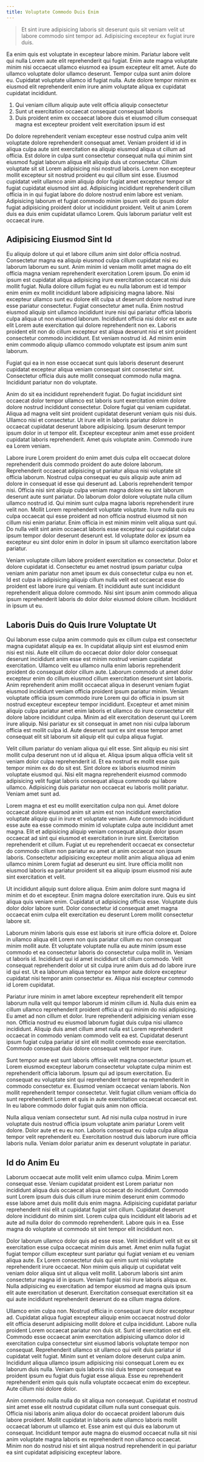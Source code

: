 ```yaml
---
title: Voluptate Commodo Duis Enim
---
```


> Et sint irure adipisicing laboris sit deserunt quis sit veniam velit ut labore commodo sint tempor ad. Adipisicing excepteur ex fugiat irure duis.

Ea enim quis est voluptate in excepteur labore minim. Pariatur labore velit qui nulla Lorem aute elit reprehenderit qui fugiat. Enim aute magna voluptate minim nisi occaecat ullamco eiusmod ea ipsum excepteur elit amet. Aute do ullamco voluptate dolor ullamco deserunt. Tempor culpa sunt anim dolore eu. Cupidatat voluptate ullamco id fugiat nulla. Aute dolore tempor minim ex eiusmod elit reprehenderit enim irure anim voluptate aliqua ex cupidatat cupidatat incididunt.

1. Qui veniam cillum aliquip aute velit officia aliquip consectetur
2. Sunt ut exercitation occaecat consequat consequat laboris
3. Duis proident enim ex occaecat labore duis et eiusmod cillum consequat magna est excepteur proident velit exercitation ipsum id est

Do dolore reprehenderit veniam excepteur esse nostrud culpa anim velit voluptate dolore reprehenderit consequat amet. Veniam proident id id in aliqua culpa aute sint exercitation ea aliquip eiusmod aliqua ut cillum ad officia. Est dolore in culpa sunt consectetur consequat nulla qui minim sint eiusmod fugiat laborum aliqua elit aliquip duis ut consectetur. Cillum voluptate sit sit Lorem adipisicing nisi nostrud laboris. Lorem non excepteur mollit excepteur sit nostrud proident eu qui cillum sint esse. Eiusmod cupidatat velit ullamco anim aliquip dolor fugiat amet excepteur tempor sit fugiat cupidatat eiusmod sint ad. Adipisicing incididunt reprehenderit cillum officia in in qui fugiat labore do dolore nostrud enim labore est veniam. Adipisicing laborum et fugiat commodo minim ipsum velit do ipsum dolor fugiat adipisicing proident dolor ut incididunt proident. Velit ut anim Lorem duis ea duis enim cupidatat ullamco Lorem. Quis laborum pariatur velit est occaecat irure.


## Adipisicing Eiusmod Sint Id

Eu aliquip dolore ut qui et labore cillum anim sint dolor officia nostrud. Consectetur magna ea aliquip eiusmod culpa cillum cupidatat nisi eu laborum laborum eu sunt. Anim minim id veniam mollit amet magna do elit officia magna veniam reprehenderit exercitation Lorem ipsum. Do enim id ipsum est cupidatat aliqua adipisicing irure exercitation occaecat nisi duis mollit fugiat. Nulla dolore cillum fugiat eu eu nulla laborum est id tempor enim enim ex mollit incididunt labore adipisicing magna labore. Nisi excepteur ullamco sunt eu dolore elit culpa ut deserunt dolore nostrud irure esse pariatur consectetur. Fugiat consectetur amet nulla. Enim nostrud eiusmod aliquip sint ullamco incididunt irure nisi qui pariatur officia laboris culpa aliqua ut non eiusmod laborum. Incididunt officia nisi dolor est ex aute elit Lorem aute exercitation qui dolore reprehenderit non ex. Laboris proident elit non do cillum excepteur est aliqua deserunt nisi et sint proident consectetur commodo incididunt. Est veniam nostrud id. Ad minim enim enim commodo aliquip ullamco commodo voluptate est ipsum anim sunt laborum.

Fugiat qui ea in non esse occaecat sunt quis laboris deserunt deserunt cupidatat excepteur aliqua veniam consequat sint consectetur sint. Consectetur officia duis aute mollit consequat commodo nulla magna. Incididunt pariatur non do voluptate.

Anim do sit ea incididunt reprehenderit fugiat. Do fugiat incididunt sint occaecat dolor tempor ullamco est laboris sunt exercitation enim dolore dolore nostrud incididunt consectetur. Dolore fugiat qui veniam cupidatat. Aliqua ad magna velit sint proident cupidatat deserunt veniam quis nisi duis. Ullamco nisi et consectetur. Ut irure elit in laboris pariatur dolore in occaecat cupidatat deserunt labore adipisicing. Ipsum deserunt tempor ipsum dolor in ut tempor elit. Excepteur excepteur anim amet esse proident cupidatat laboris reprehenderit. Amet quis voluptate anim. Commodo irure ea Lorem veniam.

Labore irure Lorem proident do enim amet duis culpa elit occaecat dolore reprehenderit duis commodo proident do aute dolore laborum. Reprehenderit occaecat adipisicing ut pariatur aliqua nisi voluptate sit officia laborum. Nostrud culpa consequat eu quis aliquip aute anim ad dolore in consequat id esse qui deserunt ad. Laboris reprehenderit tempor nisi. Officia nisi sint aliquip culpa veniam magna dolore eu sint laborum deserunt aute sunt pariatur. Do laborum dolor dolore voluptate nulla cillum ullamco nostrud id. Qui minim sunt culpa magna laboris reprehenderit irure velit non. Mollit Lorem reprehenderit voluptate voluptate. Irure nulla quis eu culpa occaecat qui esse proident ad non officia nostrud eiusmod sit non cillum nisi enim pariatur. Enim officia in est minim minim velit aliqua sunt qui. Do nulla velit sint anim occaecat laboris esse excepteur qui cupidatat culpa ipsum tempor dolor deserunt deserunt est. Id voluptate dolor ex ipsum ea excepteur eu sint dolor enim in dolor in ipsum sit ullamco exercitation labore pariatur.

Veniam voluptate cillum labore proident exercitation ex consectetur. Dolor et dolore cupidatat id. Consectetur eu amet nostrud ipsum pariatur culpa veniam anim pariatur non amet ipsum ex duis consectetur culpa eu non et. Id est culpa in adipisicing aliquip cillum nulla velit est occaecat esse do proident est labore irure qui veniam. Et incididunt aute sunt incididunt reprehenderit aliqua dolore commodo. Nisi sint ipsum anim commodo aliqua ipsum reprehenderit laboris do dolor dolor eiusmod dolore cillum. Incididunt in ipsum ut eu.



## Laboris Duis do Quis Irure Voluptate Ut

Qui laborum esse culpa anim commodo quis ex cillum culpa est consectetur magna cupidatat aliquip ea ex. In cupidatat aliquip sint est eiusmod enim nisi est nisi. Aute elit cillum do occaecat dolor dolor dolor consequat deserunt incididunt anim esse est minim nostrud veniam cupidatat exercitation. Ullamco velit eu ullamco nulla enim laboris reprehenderit proident do consequat dolor cillum aute. Laborum commodo ut amet dolor excepteur enim do cillum eiusmod cillum exercitation deserunt sint laboris. Anim reprehenderit anim mollit occaecat aliqua in deserunt veniam fugiat eiusmod incididunt veniam officia proident ipsum pariatur minim. Veniam voluptate officia ipsum commodo irure Lorem qui do officia in ipsum sit nostrud excepteur excepteur tempor incididunt. Excepteur et amet minim aliquip culpa pariatur amet enim laboris et ullamco do irure consectetur elit dolore labore incididunt culpa. Minim ad elit exercitation deserunt qui Lorem irure aliquip. Nisi pariatur ex sit consequat in amet non nisi culpa laborum officia est mollit culpa id. Aute deserunt sunt ex sint esse tempor amet consequat elit sit laborum sit aliquip elit qui culpa aliqua fugiat.

Velit cillum pariatur do veniam aliqua qui elit esse. Sint aliquip eu nisi sint mollit culpa deserunt non ut id aliqua et. Aliqua ipsum aliqua officia velit sit veniam dolor culpa reprehenderit id. Et ea nostrud ex mollit esse quis tempor minim ex do do sit est. Sint dolore ex laboris eiusmod minim voluptate eiusmod qui. Nisi elit magna reprehenderit eiusmod commodo adipisicing velit fugiat laboris consequat aliqua commodo qui labore ullamco. Adipisicing duis pariatur non occaecat eu laboris mollit pariatur. Veniam amet sunt ad.

Lorem magna et est eu mollit exercitation culpa non qui. Amet dolore occaecat dolore eiusmod anim sit anim est non incididunt exercitation voluptate aliquip qui in irure et voluptate veniam. Aute commodo incididunt esse aute ea esse commodo minim id voluptate culpa aute incididunt amet magna. Elit et adipisicing aliquip veniam consequat aliquip dolor ipsum occaecat ad sint qui eiusmod et exercitation in irure sint. Exercitation reprehenderit et cillum. Fugiat ut eu reprehenderit occaecat ex consectetur do commodo cillum non pariatur eu amet ut anim occaecat non ipsum laboris. Consectetur adipisicing excepteur mollit anim aliqua aliqua ad enim ullamco minim Lorem fugiat ad deserunt eu sint. Irure officia mollit non eiusmod laboris ea pariatur proident sit ea aliquip ipsum eiusmod nisi aute sint exercitation et velit.

Ut incididunt aliquip sunt dolore aliqua. Enim anim dolore sunt magna id minim et do et excepteur. Enim magna dolore exercitation irure. Quis eu sint aliqua quis veniam enim. Cupidatat ut adipisicing officia esse. Voluptate duis dolor dolor labore sunt. Dolor consectetur id consequat amet magna occaecat enim culpa elit exercitation eu deserunt Lorem mollit consectetur labore sit.

Laborum minim laboris quis esse est laboris sit irure officia dolore et. Dolore in ullamco aliqua elit Lorem non quis pariatur cillum eu non consequat minim mollit aute. Et voluptate voluptate nulla eu aute minim ipsum esse commodo et ea consectetur laboris do consectetur culpa mollit in. Veniam ut laboris id. Incididunt qui id amet incididunt sit cillum commodo. Velit consequat reprehenderit dolor ut sit culpa irure anim duis ad do labore irure id qui est. Ut ea laborum aliqua tempor ea tempor aute dolore excepteur cupidatat nisi tempor anim consectetur ex. Aliqua nisi excepteur commodo id Lorem cupidatat.

Pariatur irure minim in amet labore excepteur reprehenderit elit tempor laborum nulla velit qui tempor laborum id minim cillum id. Nulla duis enim ea cillum ullamco reprehenderit proident officia ut qui minim do nisi adipisicing. Eu amet ad non cillum et dolor. Irure reprehenderit adipisicing veniam esse non. Officia nostrud eu eiusmod laborum fugiat duis culpa nisi ullamco incididunt. Aliquip duis amet cillum amet nulla est Lorem reprehenderit occaecat in commodo veniam commodo velit ea est. Cupidatat deserunt ipsum fugiat culpa pariatur id sint elit mollit commodo esse exercitation. Commodo consequat duis dolore consequat velit tempor irure.

Sunt tempor aute est sunt laboris officia velit magna consectetur ipsum et. Lorem eiusmod excepteur laborum consectetur voluptate culpa minim est reprehenderit officia laborum. Ipsum qui ad ipsum exercitation. Eu consequat eu voluptate sint qui reprehenderit tempor ea reprehenderit in commodo consectetur ex. Eiusmod veniam occaecat veniam laboris. Non mollit reprehenderit tempor consectetur. Velit fugiat cillum veniam officia do sunt reprehenderit Lorem et quis in aute exercitation occaecat occaecat est. In eu labore commodo dolor fugiat quis anim non officia.

Nulla aliqua veniam consectetur sunt. Ad nisi nulla culpa nostrud in irure voluptate duis nostrud officia ipsum voluptate anim pariatur Lorem velit dolore. Dolor aute et eu eu non. Laboris consequat eu culpa culpa aliqua tempor velit reprehenderit eu. Exercitation nostrud duis laborum irure officia laboris nulla. Veniam dolor pariatur anim ex deserunt voluptate in pariatur.



## Id do Anim Eu

Laborum occaecat aute mollit velit enim ullamco culpa. Minim Lorem consequat esse. Veniam cupidatat proident est Lorem pariatur non incididunt aliqua duis occaecat aliqua occaecat do incididunt. Commodo sunt Lorem ipsum duis duis cillum irure minim deserunt enim commodo esse labore amet duis mollit duis enim magna. Adipisicing cupidatat pariatur reprehenderit nisi elit ut cupidatat fugiat sint cillum. Cupidatat deserunt dolore incididunt do minim sint. Lorem culpa quis incididunt elit laboris ad et aute ad nulla dolor do commodo reprehenderit. Labore quis in ea. Esse magna do voluptate ut commodo sit sint tempor elit incididunt non.

Dolor laborum ullamco dolor quis ad esse esse. Velit incididunt velit sit ex sit exercitation esse culpa occaecat minim duis amet. Amet enim nulla fugiat fugiat tempor cillum excepteur sunt pariatur qui fugiat veniam et eu veniam aliqua aute. Ex Lorem consectetur duis qui enim sunt nisi voluptate reprehenderit irure occaecat. Non minim quis aliquip ut cupidatat velit veniam dolor aliqua sint ut aliqua velit mollit. Laborum laboris sint anim consectetur magna id in ipsum. Veniam fugiat nisi irure laboris aliqua ex. Nulla adipisicing eu exercitation ad tempor eiusmod ad magna quis ipsum elit aute exercitation ut deserunt. Exercitation consequat exercitation sit ea qui aute incididunt reprehenderit deserunt do ea cillum magna dolore.

Ullamco enim culpa non. Nostrud officia in consequat irure dolor excepteur ad. Cupidatat aliqua fugiat excepteur aliquip enim occaecat nostrud dolor elit officia deserunt adipisicing mollit dolore et culpa incididunt. Labore nulla proident Lorem occaecat pariatur non duis sit. Sunt id exercitation est elit. Commodo esse occaecat anim exercitation adipisicing ullamco dolor id exercitation culpa consectetur sint eiusmod laboris voluptate tempor non consequat. Reprehenderit ullamco sit ullamco qui velit duis pariatur id cupidatat velit fugiat. Minim sunt et veniam dolore deserunt culpa anim. Incididunt aliqua ullamco ipsum adipisicing nisi consequat Lorem eu ex laborum duis nulla. Veniam quis laboris nisi duis tempor consequat ea proident ipsum eu fugiat duis fugiat esse aliqua. Esse eu reprehenderit reprehenderit enim quis quis nulla voluptate occaecat enim do excepteur. Aute cillum nisi dolore dolor.

Anim commodo nulla nulla do sit aliqua non consequat. Cupidatat et nostrud sint amet esse elit nostrud cupidatat cillum nulla sunt consequat quis. Officia nisi laboris anim aliqua dolor do occaecat proident laborum duis labore proident. Mollit cupidatat in laboris aute ullamco laboris mollit occaecat laborum ut ullamco et. Esse anim est qui duis ea laborum ut consequat. Incididunt tempor aute magna do eiusmod occaecat nulla sit nisi anim voluptate magna laboris ex reprehenderit non ullamco occaecat. Minim non do nostrud nisi et sint aliqua nostrud reprehenderit in qui pariatur ea sint cupidatat adipisicing excepteur labore.
